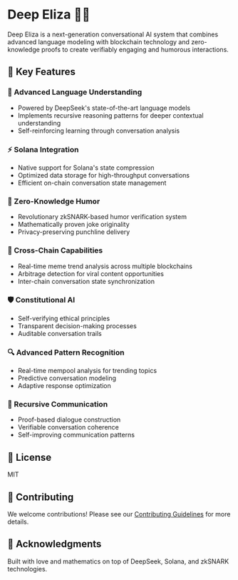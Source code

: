 # Deep Eliza 🤖💭

Deep Eliza is a next-generation conversational AI system that combines advanced language modeling with blockchain technology and zero-knowledge proofs to create verifiably engaging and humorous interactions.

## 🌟 Key Features

### 🧠 Advanced Language Understanding
- Powered by DeepSeek's state-of-the-art language models
- Implements recursive reasoning patterns for deeper contextual understanding
- Self-reinforcing learning through conversation analysis

### ⚡ Solana Integration
- Native support for Solana's state compression
- Optimized data storage for high-throughput conversations
- Efficient on-chain conversation state management

### 🔐 Zero-Knowledge Humor
- Revolutionary zkSNARK-based humor verification system
- Mathematically proven joke originality
- Privacy-preserving punchline delivery

### 🌉 Cross-Chain Capabilities
- Real-time meme trend analysis across multiple blockchains
- Arbitrage detection for viral content opportunities
- Inter-chain conversation state synchronization

### 🛡️ Constitutional AI
- Self-verifying ethical principles
- Transparent decision-making processes
- Auditable conversation trails

### 🔍 Advanced Pattern Recognition
- Real-time mempool analysis for trending topics
- Predictive conversation modeling
- Adaptive response optimization

### 🔄 Recursive Communication
- Proof-based dialogue construction
- Verifiable conversation coherence
- Self-improving communication patterns

## 📝 License
MIT

## 🤝 Contributing
We welcome contributions! Please see our [Contributing Guidelines](CONTRIBUTING.md) for more details.

## 🙏 Acknowledgments
Built with love and mathematics on top of DeepSeek, Solana, and zkSNARK technologies.
